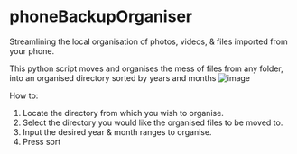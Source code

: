 # phoneBackupOrganiser
Streamlining the local organisation of photos, videos, & files imported from your phone.

This python script moves and organises the mess of files from any folder, into an organised directory sorted by years and months
![image](https://user-images.githubusercontent.com/95185431/213944376-4ebe2676-a757-4e55-944f-fd3b747063a0.png)

How to:
1. Locate the directory from which you wish to organise.
2. Select the directory you would like the organised files to be moved to.
3. Input the desired year & month ranges to organise.
4. Press sort

